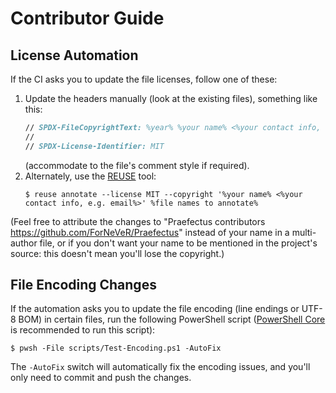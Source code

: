 <!--
SPDX-FileCopyrightText: 2024-2025 Friedrich von Never <friedrich@fornever.me>

SPDX-License-Identifier: MIT
-->

Contributor Guide
=================

License Automation
------------------
<!-- REUSE-IgnoreStart -->

If the CI asks you to update the file licenses, follow one of these:
1. Update the headers manually (look at the existing files), something like this:
   ```fsharp
   // SPDX-FileCopyrightText: %year% %your name% <%your contact info, e.g. email%>
   //
   // SPDX-License-Identifier: MIT
   ```
   (accommodate to the file's comment style if required).
2. Alternately, use the [REUSE][reuse] tool:
   ```console
   $ reuse annotate --license MIT --copyright '%your name% <%your contact info, e.g. email%>' %file names to annotate%
   ```
(Feel free to attribute the changes to "Praefectus contributors <https://github.com/ForNeVeR/Praefectus>"
instead of your name in a multi-author file,
or if you don't want your name to be mentioned in the project's source: this doesn't mean you'll lose the copyright.)

<!-- REUSE-IgnoreEnd -->

File Encoding Changes
---------------------
If the automation asks you to update the file encoding (line endings or UTF-8 BOM) in certain files, run the following PowerShell script ([PowerShell Core][powershell] is recommended to run this script):
```console
$ pwsh -File scripts/Test-Encoding.ps1 -AutoFix
```

The `-AutoFix` switch will automatically fix the encoding issues, and you'll only need to commit and push the changes.

[powershell]: https://learn.microsoft.com/en-us/powershell/scripting/install/installing-powershell
[reuse]: https://reuse.software/
